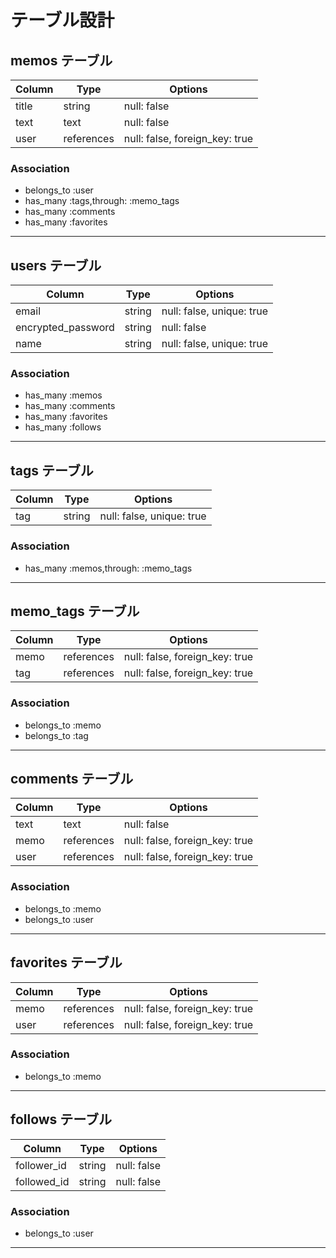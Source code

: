 # テーブル設計

## memos テーブル

| Column     | Type       | Options                        |
| ---------- | ---------- | ------------------------------ |
| title       | string     | null: false                    |
| text        | text       | null: false                    |
| user        | references   | null: false, foreign_key: true  |


### Association

- belongs_to :user
- has_many :tags,through: :memo_tags
- has_many :comments
- has_many :favorites

---

## users テーブル

| Column             | Type   | Options                    |
| ------------------ | ------ | -------------------------- |
| email              | string | null: false, unique: true  |
| encrypted_password | string | null: false                |
| name               | string | null: false, unique: true  |

### Association

- has_many :memos
- has_many :comments
- has_many :favorites
- has_many :follows

---
## tags テーブル

| Column     | Type       | Options                        |
| ---------- | ---------- | ------------------------------ |
| tag              | string     | null: false, unique: true|



### Association

- has_many :memos,through: :memo_tags

---
## memo_tags テーブル

| Column     | Type       | Options                        |
| ---------- | ---------- | ------------------------------ |
| memo          | references     | null: false, foreign_key: true  |
| tag           | references     | null: false, foreign_key: true  |


### Association

- belongs_to :memo
- belongs_to :tag

---

## comments テーブル

| Column     | Type       | Options                        |
| ---------- | ---------- | ------------------------------ |
| text              | text     | null: false                     |
| memo           | references | null: false, foreign_key: true   |
| user           | references | null: false, foreign_key: true   |

### Association

- belongs_to :memo
- belongs_to :user


---

## favorites テーブル

| Column     | Type       | Options                        |
| ---------- | ---------- | ------------------------------ |
| memo       | references | null: false, foreign_key: true   |
| user       | references | null: false, foreign_key: true   |


### Association

- belongs_to :memo

---

## follows テーブル

| Column     | Type       | Options                        |
| ---------- | ---------- | ------------------------------ |
| follower_id     | string  | null: false                  |
| followed_id     | string  | null: false                  |


### Association

- belongs_to :user

---
